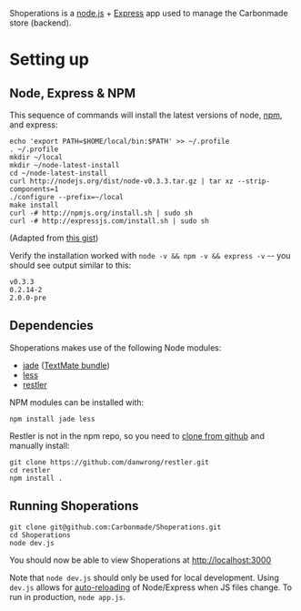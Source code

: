 Shoperations is a [node.js](http://nodejs.org/) + [Express](http://nodejs.org/) app used to manage the Carbonmade store (backend).

# Setting up

## Node, Express & NPM

This sequence of commands will install the latest versions of node, [npm](https://github.com/isaacs/npm), and express:

    echo 'export PATH=$HOME/local/bin:$PATH' >> ~/.profile
    . ~/.profile
    mkdir ~/local
    mkdir ~/node-latest-install
    cd ~/node-latest-install
    curl http://nodejs.org/dist/node-v0.3.3.tar.gz | tar xz --strip-components=1
    ./configure --prefix=~/local
    make install
    curl -# http://npmjs.org/install.sh | sudo sh
    curl -# http://expressjs.com/install.sh | sudo sh

(Adapted from [this gist](https://gist.github.com/579814#file_node_and_npm_in_30_seconds.sh))

Verify the installation worked with `node -v && npm -v && express -v` -- you should see output similar to this:

    v0.3.3
    0.2.14-2
    2.0.0-pre

## Dependencies

Shoperations makes use of the following Node modules:

* [jade](http://jade-lang.com/) ([TextMate bundle](https://github.com/miksago/jade-tmbundle))
* [less](http://lesscss.org/)
* [restler](https://github.com/danwrong/restler)

NPM modules can be installed with:

    npm install jade less
    
Restler is not in the npm repo, so you need to [clone from github](https://github.com/danwrong/restler) and manually install:

    git clone https://github.com/danwrong/restler.git
    cd restler
    npm install .
    
## Running Shoperations

    git clone git@github.com:Carbonmade/Shoperations.git
    cd Shoperations
    node dev.js
    
You should now be able to view Shoperations at [http://localhost:3000](http://localhost:3000)

Note that `node dev.js` should only be used for local development. Using `dev.js` allows for [auto-reloading](http://dracoblue.net/dev/hot-reload-for-nodejs-servers-on-code-change/173/) of Node/Express when JS files change. To run in production, `node app.js`.